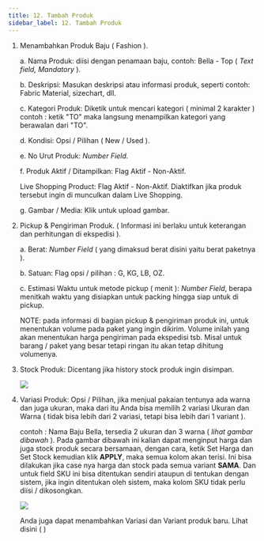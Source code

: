 ```yaml
---
title: 12. Tambah Produk
sidebar_label: 12. Tambah Produk
---
```

1. Menambahkan Produk Baju ( Fashion ).

   a. N﻿ama Produk: diisi dengan penamaan baju, contoh: Bella - Top ( *Text field, Mandatory* ).

   b. D﻿eskripsi: Masukan deskripsi atau informasi produk, seperti contoh: Fabric Material, sizechart, dll. 

   c. K﻿ategori Produk: Diketik untuk mencari kategori ( minimal 2 karakter ) contoh : ketik "TO" maka langsung menampilkan kategori yang berawalan dari "TO".

   d. K﻿ondisi: Opsi / Pilihan ( New / Used ).

   e. N﻿o Urut Produk: *Number Field.*

   f. P﻿roduk Aktif / Ditampilkan: Flag Aktif - Non-Aktif.

   L﻿ive Shopping Product: Flag Aktif - Non-Aktif. Diaktifkan jika produk tersebut ingin di munculkan dalam Live Shopping.

   g﻿. Gambar / Media: Klik untuk upload gambar.
2. P﻿ickup & Pengiriman Produk. ( Informasi ini berlaku untuk keterangan dan perhitungan di ekspedisi ). 

   a﻿. Berat: *Number Field* ( yang dimaksud berat disini yaitu berat paketnya ). 

   b﻿. Satuan: Flag opsi / pilihan : G, KG, LB, OZ.

   c﻿. Estimasi Waktu untuk metode pickup ( menit ): *Number Field*, berapa menitkah waktu yang disiapkan untuk packing hingga siap untuk di pickup. 

   N﻿OTE: pada informasi di bagian pickup & pengiriman produk ini, untuk menentukan volume pada paket yang ingin dikirim. Volume inilah yang akan menentukan harga pengiriman pada ekspedisi tsb. Misal untuk barang / paket yang besar tetapi ringan itu akan tetap dihitung volumenya.
3. S﻿tock Produk: Dicentang jika history stock produk ingin disimpan.

   ![](/img/12.-tambah-produk-jenis-produk-fashion.png)
4. V﻿ariasi Produk: Opsi / Pilihan, jika menjual pakaian tentunya ada warna dan juga ukuran, maka dari itu Anda bisa memilih 2 variasi Ukuran dan Warna ( tidak bisa lebih dari 2 variasi, tetapi bisa lebih dari 1 variant ). 

   c﻿ontoh : Nama Baju Bella, tersedia 2 ukuran dan 3 warna ( *lihat gambar dibawah* ). Pada gambar dibawah ini kalian dapat menginput harga dan juga stock produk secara bersamaan, dengan cara, ketik Set Harga dan Set Stock kemudian klik **APPLY**, maka semua kolom akan terisi. Ini bisa dilakukan jika case nya harga dan stock pada semua variant **SAMA**. Dan untuk field SKU ini bisa ditentukan sendiri ataupun di tentukan dengan sistem, jika ingin ditentukan oleh sistem, maka kolom SKU tidak perlu diisi / dikosongkan. 

   ![](/img/12.1-tambah-produk-variasi-produk..png)

   Anda juga dapat menambahkan Variasi dan Variant produk baru. Lihat disini ( )